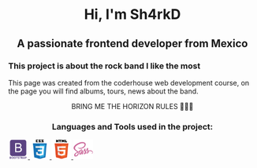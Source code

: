 <h1 align="center">Hi, I'm Sh4rkD</h1>
<h2 align="center">A passionate frontend developer from Mexico</h3>

<h3 align="left">This project is about the rock band I like the most</h3>
<p align="left">
This page was created from the coderhouse web development course, on the page you will find albums, tours, news about the band.
</p>
<p align="center">
 BRING ME THE HORIZON RULES 🤟😝🤟
 </p>

<h3 align="center">Languages and Tools used in the project:</h3>
<p align="left"> <a href="https://getbootstrap.com" target="_blank" rel="noreferrer"> <img src="https://raw.githubusercontent.com/devicons/devicon/master/icons/bootstrap/bootstrap-plain-wordmark.svg" alt="bootstrap" width="40" height="40"/> </a> <a href="https://www.w3schools.com/css/" target="_blank" rel="noreferrer"> <img src="https://raw.githubusercontent.com/devicons/devicon/master/icons/css3/css3-original-wordmark.svg" alt="css3" width="40" height="40"/> </a> <a href="https://www.w3.org/html/" target="_blank" rel="noreferrer"> <img src="https://raw.githubusercontent.com/devicons/devicon/master/icons/html5/html5-original-wordmark.svg" alt="html5" width="40" height="40"/> </a> <a href="https://sass-lang.com" target="_blank" rel="noreferrer"> <img src="https://raw.githubusercontent.com/devicons/devicon/master/icons/sass/sass-original.svg" alt="sass" width="40" height="40"/> </a> </p>

